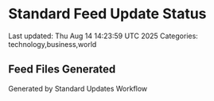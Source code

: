 # Standard Feed Update Status
Last updated: Thu Aug 14 14:23:59 UTC 2025
Categories: technology,business,world

## Feed Files Generated

Generated by Standard Updates Workflow
